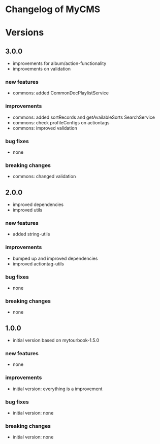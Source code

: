 # Changelog of MyCMS
 
# Versions
 
## 3.0.0
- improvements for album/action-functionality
- improvements on validation

### new features
- commons: added CommonDocPlaylistService
 
### improvements
- commons: added sortRecords and getAvailableSorts SearchService 
- commons: check profileConfigs on actiontags
- commons: improved validation

### bug fixes
- none 
 
### breaking changes
- commons: changed validation


## 2.0.0
- improved dependencies
- improved utils

### new features
- added string-utils
 
### improvements
- bumped up and improved dependencies
- improved actiontag-utils
 
### bug fixes
- none
 
### breaking changes
- none


## 1.0.0
- initial version based on mytourbook-1.5.0

### new features
- none
 
### improvements
- initial version: everything is a improvement
 
### bug fixes
- initial version: none
 
### breaking changes
- initial version: none
